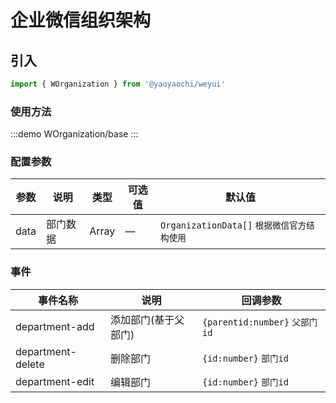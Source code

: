 # 企业微信组织架构

## 引入

```js
import { WOrganization } from '@yaoyaochi/weyui'
```

### 使用方法

:::demo
WOrganization/base
:::

### 配置参数

| 参数 | 说明     | 类型  | 可选值 | 默认值                                      |
| ---- | -------- | ----- | ------ | ------------------------------------------- |
| data | 部门数据 | Array | —      | `OrganizationData[]` `根据微信官方结构使用` |

### 事件

| 事件名称          | 说明                 | 回调参数                       |
| ----------------- | -------------------- | ------------------------------ |
| department-add    | 添加部门(基于父部门) | `{parentid:number}` `父部门id` |
| department-delete | 删除部门             | `{id:number}` `部门id`         |
| department-edit   | 编辑部门             | `{id:number}` `部门id`         |
